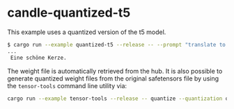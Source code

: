 # candle-quantized-t5

This example uses a quantized version of the t5 model.

```bash
$ cargo run --example quantized-t5 --release -- --prompt "translate to German: A beautiful candle."
...
 Eine schöne Kerze.
```

The weight file is automatically retrieved from the hub. It is also possible to
generate quantized weight files from the original safetensors file by using the
`tensor-tools` command line utility via:

```bash
cargo run --example tensor-tools --release -- quantize --quantization q6k PATH/TO/T5/model.safetensors /tmp/model.gguf
```
